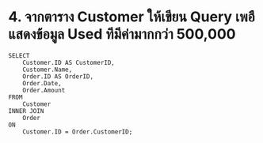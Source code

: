# 4. จากตาราง Customer ให้เขียน Query เพอืแสดงข้อมูล Used ทีมีค่ามากกว่า 500,000


```
SELECT 
    Customer.ID AS CustomerID, 
    Customer.Name, 
    Order.ID AS OrderID, 
    Order.Date, 
    Order.Amount 
FROM 
    Customer 
INNER JOIN 
    Order 
ON 
    Customer.ID = Order.CustomerID;

```
